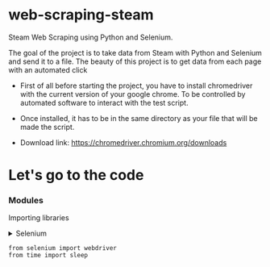 # web-scraping-steam
Steam Web Scraping using Python and Selenium.

The goal of the project is to take data from Steam with Python and Selenium and send it to a file. The beauty of this project is to get data from each page with an automated click

- First of all before starting the project, you have to install chromedriver with the current version of your google chrome. To be controlled by automated software to interact with the test script.

- Once installed, it has to be in the same directory as your file that will be made the script.

- Download link: https://chromedriver.chromium.org/downloads

# Let's go to the code

### Modules 

Importing libraries

<details><summary>Selenium</summary>
  Importing the Selenium library webdriver.
</details>

```
from selenium import webdriver
from time import sleep
```
